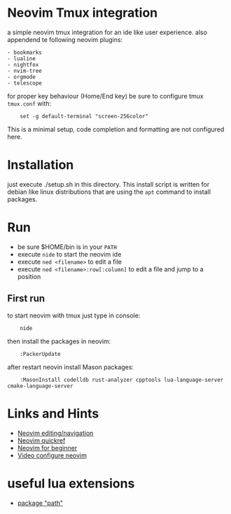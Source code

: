 # Neovim Tmux integration

a simple neovim tmux integration for an ide like user experience.
also appendend te following neovim plugins:

    - bookmarks
    - lualine
    - nightfox
    - nvim-tree
    - orgmode
    - telescope

for proper key behaviour (Home/End key) be sure to
configure tmux `tmux.conf` with:
```
    set -g default-terminal "screen-256color"
```

This is a minimal setup, code completion and formatting are not
configured here.

# Installation

just execute ./setup.sh in this directory.
This install script is written for debian like linux distributions
that are using the `apt` command to install packages.

# Run

- be sure $HOME/bin is in your `PATH`
- execute `nide` to start the neovim ide
- execute `ned <filename>` to edit a file
- execute `ned <filename>:row[:column]` to edit a file and jump to a position


## First run

to start neovim with tmux just type in console:
```
    nide
```

then install the packages in neovim:
```
    :PackerUpdate
```

after restart neovin install Mason packages:
```
    :MasonInstall codelldb rust-analyzer cpptools lua-language-server cmake-language-server

```

# Links and Hints

- [Neovim editing/navigation](https://neovim.io/doc/user/change.html)
- [Neovim quickref](https://neovim.io/doc/user/quickref.html)
- [Neovim for beginner](https://github.com/alpha2phi/neovim-for-beginner)
- [Video configure neovim](https://www.youtube.com/watch?v=vdn_pKJUda8)

# useful lua extensions

- [package "path"](https://luapower.com/path#path)


